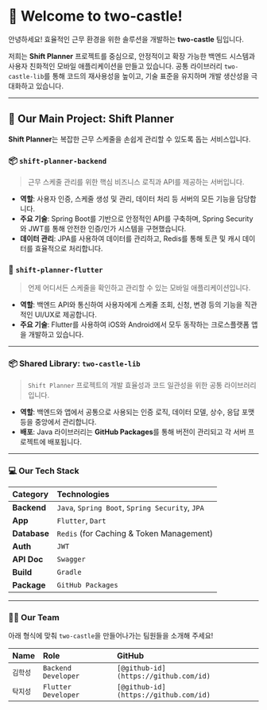 # 👋 Welcome to two-castle!

안녕하세요! 효율적인 근무 환경을 위한 솔루션을 개발하는 **two-castle** 팀입니다.

저희는 **Shift Planner** 프로젝트를 중심으로, 안정적이고 확장 가능한 백엔드 시스템과 사용자 친화적인 모바일 애플리케이션을 만들고 있습니다. 공통 라이브러리 `two-castle-lib`를 통해 코드의 재사용성을 높이고, 기술 표준을 유지하며 개발 생산성을 극대화하고 있습니다.

---

## 🚀 Our Main Project: Shift Planner

**Shift Planner**는 복잡한 근무 스케줄을 손쉽게 관리할 수 있도록 돕는 서비스입니다.

### 📦 `shift-planner-backend`
> 근무 스케줄 관리를 위한 핵심 비즈니스 로직과 API를 제공하는 서버입니다.

- **역할**: 사용자 인증, 스케줄 생성 및 관리, 데이터 처리 등 서버의 모든 기능을 담당합니다.
- **주요 기술**: Spring Boot를 기반으로 안정적인 API를 구축하며, Spring Security와 JWT를 통해 안전한 인증/인가 시스템을 구현했습니다.
- **데이터 관리**: JPA를 사용하여 데이터를 관리하고, Redis를 통해 토큰 및 캐시 데이터를 효율적으로 처리합니다.

### 📱 `shift-planner-flutter`
> 언제 어디서든 스케줄을 확인하고 관리할 수 있는 모바일 애플리케이션입니다.

- **역할**: 백엔드 API와 통신하여 사용자에게 스케줄 조회, 신청, 변경 등의 기능을 직관적인 UI/UX로 제공합니다.
- **주요 기술**: Flutter를 사용하여 iOS와 Android에서 모두 동작하는 크로스플랫폼 앱을 개발하고 있습니다.

---

### 📦 Shared Library: `two-castle-lib`
> `Shift Planner` 프로젝트의 개발 효율성과 코드 일관성을 위한 공통 라이브러리입니다.

- **역할**: 백엔드와 앱에서 공통으로 사용되는 인증 로직, 데이터 모델, 상수, 응답 포맷 등을 중앙에서 관리합니다.
- **배포**: Java 라이브러리는 **GitHub Packages**를 통해 버전이 관리되고 각 서버 프로젝트에 배포됩니다.

---

### 💻 Our Tech Stack

| Category      | Technologies                                                                                                                               |
| :------------ | :----------------------------------------------------------------------------------------------------------------------------------------- |
| **Backend** | `Java`, `Spring Boot`, `Spring Security`, `JPA`                                                                                            |
| **App** | `Flutter`, `Dart`                                                                                                                          |
| **Database** | `Redis` (for Caching & Token Management) |
| **Auth** | `JWT`             |
| **API Doc** | `Swagger` |
| **Build** | `Gradle`          |
| **Package** | `GitHub Packages`                                                                                                                          |

---

### 👨‍💻 Our Team

아래 형식에 맞춰 `two-castle`을 만들어나가는 팀원들을 소개해 주세요!

| Name       | Role                    | GitHub                                     |
| :--------- | :---------------------- | :----------------------------------------- |
| `김학성`  | `Backend Developer`     | `[@github-id](https://github.com/id)`      |
| `탁지성`  | `Flutter Developer`     | `[@github-id](https://github.com/id)`      |
